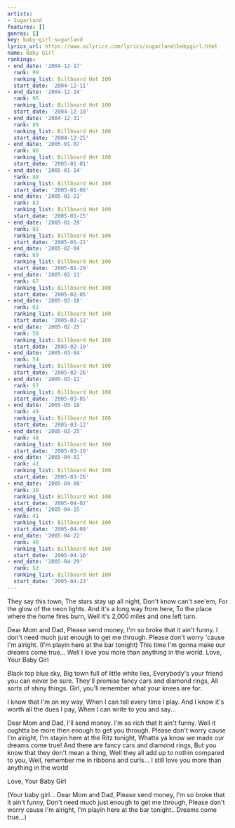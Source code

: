 ```yaml
---
artists:
- Sugarland
features: []
genres: []
key: baby-girl-sugarland
lyrics_url: https://www.azlyrics.com/lyrics/sugarland/babygirl.html
name: Baby Girl
rankings:
- end_date: '2004-12-17'
  rank: 99
  ranking_list: Billboard Hot 100
  start_date: '2004-12-11'
- end_date: '2004-12-24'
  rank: 95
  ranking_list: Billboard Hot 100
  start_date: '2004-12-18'
- end_date: '2004-12-31'
  rank: 89
  ranking_list: Billboard Hot 100
  start_date: '2004-12-25'
- end_date: '2005-01-07'
  rank: 86
  ranking_list: Billboard Hot 100
  start_date: '2005-01-01'
- end_date: '2005-01-14'
  rank: 88
  ranking_list: Billboard Hot 100
  start_date: '2005-01-08'
- end_date: '2005-01-21'
  rank: 83
  ranking_list: Billboard Hot 100
  start_date: '2005-01-15'
- end_date: '2005-01-28'
  rank: 81
  ranking_list: Billboard Hot 100
  start_date: '2005-01-22'
- end_date: '2005-02-04'
  rank: 69
  ranking_list: Billboard Hot 100
  start_date: '2005-01-29'
- end_date: '2005-02-11'
  rank: 67
  ranking_list: Billboard Hot 100
  start_date: '2005-02-05'
- end_date: '2005-02-18'
  rank: 61
  ranking_list: Billboard Hot 100
  start_date: '2005-02-12'
- end_date: '2005-02-25'
  rank: 58
  ranking_list: Billboard Hot 100
  start_date: '2005-02-19'
- end_date: '2005-03-04'
  rank: 54
  ranking_list: Billboard Hot 100
  start_date: '2005-02-26'
- end_date: '2005-03-11'
  rank: 57
  ranking_list: Billboard Hot 100
  start_date: '2005-03-05'
- end_date: '2005-03-18'
  rank: 49
  ranking_list: Billboard Hot 100
  start_date: '2005-03-12'
- end_date: '2005-03-25'
  rank: 48
  ranking_list: Billboard Hot 100
  start_date: '2005-03-19'
- end_date: '2005-04-01'
  rank: 43
  ranking_list: Billboard Hot 100
  start_date: '2005-03-26'
- end_date: '2005-04-08'
  rank: 38
  ranking_list: Billboard Hot 100
  start_date: '2005-04-02'
- end_date: '2005-04-15'
  rank: 41
  ranking_list: Billboard Hot 100
  start_date: '2005-04-09'
- end_date: '2005-04-22'
  rank: 48
  ranking_list: Billboard Hot 100
  start_date: '2005-04-16'
- end_date: '2005-04-29'
  rank: 53
  ranking_list: Billboard Hot 100
  start_date: '2005-04-23'
---
```


They say this town,
The stars stay up all night,
Don't know can't see'em,
For the glow of the neon lights.
And it's a long way from here,
To the place where the home fires burn,
Well it's 2,000 miles and one left turn.


Dear Mom and Dad,
Please send money,
I'm so broke that it ain't funny.
I don't need much just enough to get me through.
Please don't worry 'cause I'm alright.
(I'm playin here at the bar tonight)
This time I'm gonna make our dreams come true...
Well I love you more than anything in the world.
Love,
Your Baby Girl

Black top blue sky,
Big town full of little white lies,
Everybody's your friend you can never be sure.
They'll promise fancy cars and diamond rings,
All sorts of shiny things.
Girl, you'll remember what your knees are for.



I know that I'm on my way,
When I can tell every time I play.
And I know it's worth all the dues I pay,
When I can write to you and say...

Dear Mom and Dad,
I'll send money. I'm so rich that It ain't funny.
Well it oughtta be more then enough to get you through.
Please don't worry cause I'm alright,
I'm stayin here at the Ritz tonight,
Whatta ya know we made our dreams come true!
And there are fancy cars and diamond rings,
But you know that they don't mean a thing,
Well they all add up to nothin compared to you,
Well, remember me in ribbons and curls...
I still love you more than anything in the world

Love,
Your Baby Girl

(Your baby girl...
Dear Mom and Dad,
Please send money,
I'm so broke that it ain't funny,
Don't need much just enough to get me through,
Please don't worry cause I'm alright,
I'm playin here at the bar tonight..
Dreams come true...)



